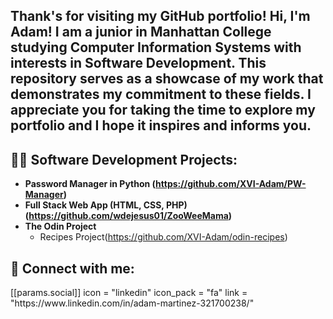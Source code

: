 <h2>Thank's for visiting my GitHub portfolio! Hi, I'm Adam! I am a junior in Manhattan College studying Computer Information Systems with interests in Software Development. This repository serves as a showcase of my work that demonstrates my commitment to these fields. I appreciate you for taking the time to explore my portfolio and I hope it inspires and informs you. </h2>

<h2>👨‍💻 Software Development Projects:</h2>

- <b>Password Manager in Python (https://github.com/XVI-Adam/PW-Manager)</b>
- <b>Full Stack Web App (HTML, CSS, PHP) (https://github.com/wdejesus01/ZooWeeMama)</b>
- <b>The Odin Project</b>
  - Recipes Project(https://github.com/XVI-Adam/odin-recipes)

<h2> 🤳 Connect with me:</h2>
 [[params.social]]
    icon = "linkedin"
    icon_pack = "fa"
    link = "https://www.linkedin.com/in/adam-martinez-321700238/"

